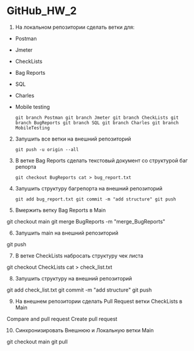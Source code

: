 # GitHub_HW_2


1. На локальном репозитории сделать ветки для:
- Postman
- Jmeter
- CheckLists
- Bag Reports
- SQL
- Charles
- Mobile testing

    `git branch Postman
     git branch Jmeter
     git branch CheckLists
     git branch BugReports
     git branch SQL
     git branch Charles
     git branch MobileTesting`


2. Запушить все ветки на внешний репозиторий

    `git push -u origin --all`


3. В ветке Bag Reports сделать текстовый документ со структурой баг репорта

    `git checkout BugReports
     cat > bug_report.txt`


4. Запушить структуру багрепорта на внешний репозиторий

    `git add bug_report.txt
     git commit -m "add structure"
     git push`


5. Вмержить ветку Bag Reports в Main

git checkout main
git merge BugReports -m "merge_BugReports"


6. Запушить main на внешний репозиторий

git push


7. В ветке CheckLists набросать структуру чек листа

git checkout CheckLists
cat > check_list.txt


8. Запушить структуру на внешний репозиторий

git add check_list.txt
git commit -m "add structure"
git push


9. На внешнем репозитории сделать Pull Request ветки CheckLists в Main

Compare and pull request
Create pull request


10. Синхронизировать Внешнюю и Локальную ветки Main

git checkout main
git pull

